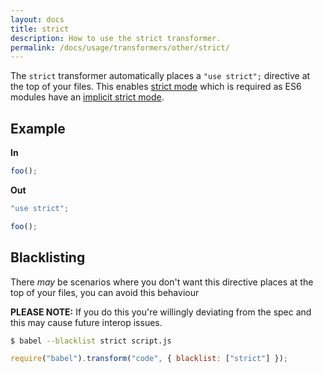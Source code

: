 ```yaml
---
layout: docs
title: strict
description: How to use the strict transformer.
permalink: /docs/usage/transformers/other/strict/
---
```


The `strict` transformer automatically places a `"use strict";` directive at the top of your
files. This enables [strict mode](https://developer.mozilla.org/en-US/docs/Web/JavaScript/Reference/Strict_mode)
which is required as ES6 modules have an [implicit strict mode](https://people.mozilla.org/~jorendorff/es6-draft.html#sec-module-semantics-static-semantics-isstrict).

## Example

**In**

```javascript
foo();
```

**Out**

```javascript
"use strict";

foo();
```

## Blacklisting

There *may* be scenarios where you don't want this directive places at the top of your files, you
can avoid this behaviour

**PLEASE NOTE:** If you do this you're willingly deviating from the spec and this may cause future
interop issues.

```sh
$ babel --blacklist strict script.js
```

```javascript
require("babel").transform("code", { blacklist: ["strict"] });
```

